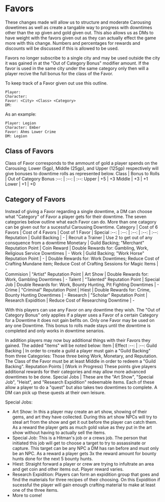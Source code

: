 # Favors
These changes made will allow us to structure and moderate Carousing dowetimes as well as create a tangable way to progress with downtimes other than the xp given and gold given out. This also allows us as DMs to have weight with the favors given out as they can actually effect the game more with this change. Numbers and percentages for rewards and discounts will be discussed if this is allowed to be used. 

Favors no longer subscribe to a single city and may be used outside the city it was gained in at the "Out of Category Bonus" modifier amount. If the favor is used in the same city under the same category only then will a player recive the full bonus for the class of the Favor.

To keep track of a Favor given out use this outline.
```
Player:
Character:
Favor: <City> <Class> <Category>
DM:
```
 
As an example:
```
Player: Legion 
Character: Ember 
Favor: Ahms Lower Crime
DM: Legion
```

## Class of Favors
Class of Favor corresponds to the ammount of gold a player spends on the Carousing; Lower (5gp), Middle (25gp), and Upper (125gp) respectively will give bonuses to downtime rolls as represented below.
Class | Bonus to Rolls | Out of Category Bonus
:--: | :--: | :--: 
Upper | +5 | +3
Middle | +3 | +1
Lower | +1 | +0

## Category of Favors
Instead of giving a Favor regarding a single downtime, a DM can choose what "Category" of Favor a player gets for their downtime. The seven categories below outline what each Favor can do. More than one catagory can be given out for a sucessful Carousing Downtime. 
Category | Cost of 6 Favors | Cost of 4 Favors | Cost of 1 Favor | Special
:--: | :--: | :--: | :--: | :--:
Reputation | Guild Backing | - | Recruit a Trainer | Use 2 to get out of any consquence from a downtime
Monetary | Guild Backing; "Merchant" Reputation Point | Coin Reward | Double Rewards for: Gambling, Work, Religious Service Downtimes | -
Work | Guild Backing; "Work Horse" Reputation Point | - | Double Rewards for: Work Downtimes; Reduce Cost of Crafting Mundane item; Reduce Cost of Crafting Sessions for Magic Items | -  
Commision | "Artist" Reputation Point | Art Show | Double Rewards for: Work, Gambling Downtimes | -
Talent | "Talented" Reputation Point | Special Job | Double Rewards for: Work, Bounty Hunting, Pit Fighting Downtimes | - 
Crime | "Criminal" Reputation Point | Hiest | Double Rewards for: Crime, Bounty Hunting Downtimes | - 
Research | "Scholar" Reputation Point | Research Expidition | Reduce Cost of Researching Downtime | - 

With this players can use any Favor on any downtime they wish. The "Out of Category Bonus" only applies if a player uses a Favor of a certain Category for a Downtime it does not gain befits on.
Only one Favor may be used on any one Downtime. This bonus to rolls made stays until the downtime is completed and only works in downtime senarios. 

In addition players may now buy additional things with their Favors they gained. The added "items" will be noted below:
Item | Effect
:--: | :--:
Guild Backing | In order to create a guild a player must gain a "Guild Backing" from three Categories: Those three being Work, Monetary, and Reputation. The Class of the Favor must be at least Middle in order to redeem a "Guild Backing".
Reputation Points | (Work in Progress) These points give players additional rewards for their categories and may allow more advanced downtimes to be done.
Special Jobs | These are the "Art Show", "Special Job", "Heist", and "Research Expidition" redeemable items. Each of these allow a player to do a "quest" but also takes two downtimes to complete. A DM can pick up these quests at their own leisure. 

Special Jobs:
- Art Show: In this a player may create an art show, showing of their gems, and art they have collected. During this art show NPCs will try to steal art from the show and get it out before the player can catch them. As a reward the player gets as much gold value as they put in the art show without having to actually sell the items.
- Special Job: This is a Hitman's job or a crews job. The person that initiated this job will get to choose a target to try to assassinate or capture. This target can be any NPC a DM has ran before and must only be an NPC. As a reward a player gets 3x the reward amount for bounty hunts done for the next 5 bounty hunts.
- Hiest: Straight forward a player or crew are trying to infultrate an area and get coin and other items out. Player reward varies. 
- Research Expidition: Players can form an expidition group that goes and find the materials for three recipes of their choosing. On this Expidition if sucessful the player will gain enough crafting material to make at least one of the three items.
- More to come!
